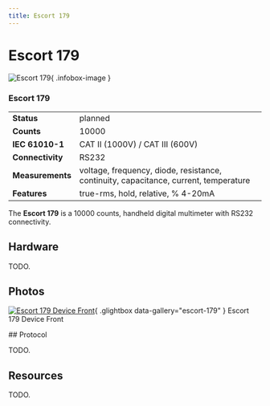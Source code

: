 ```yaml
---
title: Escort 179
---
```


# Escort 179

<div class="infobox" markdown>

![Escort 179](./img/Escort_179_device_front.jpg){ .infobox-image }

### Escort 179

| | |
|---|---|
| **Status** | planned |
| **Counts** | 10000 |
| **IEC 61010-1** | CAT II (1000V) / CAT III (600V) |
| **Connectivity** | RS232 |
| **Measurements** | voltage, frequency, diode, resistance, continuity, capacitance, current, temperature |
| **Features** | true-rms, hold, relative,&#160;% 4-20mA |

</div>

The **Escort 179** is a 10000 counts, handheld digital multimeter with RS232 connectivity. 

## Hardware

TODO.

## Photos

<div class="photo-grid" markdown>

[![Escort 179 Device Front](./img/Escort_179_device_front.jpg)](./img/Escort_179_device_front.png "Escort 179 Device Front"){ .glightbox data-gallery="escort-179" }
<span class="caption">Escort 179 Device Front</span>

</div>
## Protocol

TODO.

## Resources

TODO.

